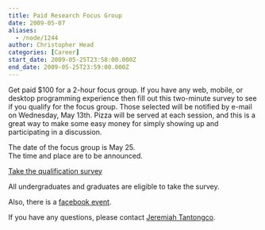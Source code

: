 ```yaml
---
title: Paid Research Focus Group
date: 2009-05-07
aliases:
  - /node/1244
author: Christopher Head
categories: [Career]
start_date: 2009-05-25T23:58:00.000Z
end_date: 2009-05-25T23:59:00.000Z
---
```


Get paid $100 for a 2-hour focus group. If you have any web, mobile, or desktop programming experience then fill out this two-minute survey to see if you qualify for the focus group. Those selected will be notified by e-mail on Wednesday, May 13th. Pizza will be served at each session, and this is a great way to make some easy money for simply showing up and participating in a discussion.

The date of the focus group is May 25. \
The time and place are to be announced.

[Take the qualification survey](http://surveymonkey.com/s.aspx?sm=94kP2eJRAt1eaXNXUzCYig_3d_3d)

All undergraduates and graduates are eligible to take the survey.

Also, there is a [facebook event](https://facebook.com/inbox/readmessage.php?t=83901241255&f=1&a=1&e=0#/event.php?eid=96057130942).

If you have any questions, please contact [Jeremiah Tantongco](/cdn-cgi/l/email-protection#6b011f0a051f04050c08042b0c060a020745080406).
